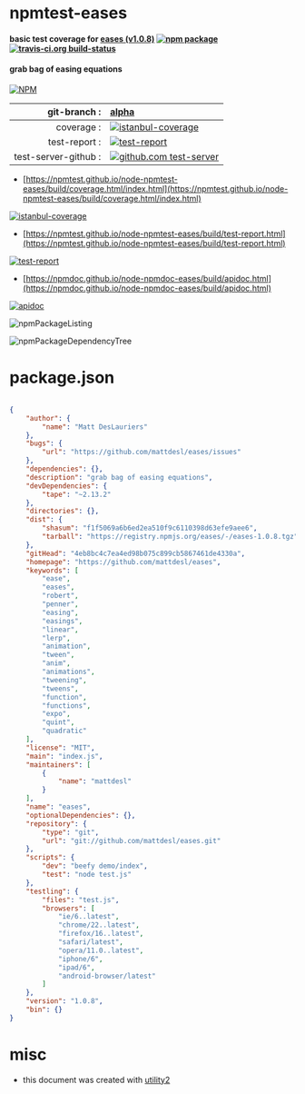 # npmtest-eases

#### basic test coverage for  [eases (v1.0.8)](https://github.com/mattdesl/eases)  [![npm package](https://img.shields.io/npm/v/npmtest-eases.svg?style=flat-square)](https://www.npmjs.org/package/npmtest-eases) [![travis-ci.org build-status](https://api.travis-ci.org/npmtest/node-npmtest-eases.svg)](https://travis-ci.org/npmtest/node-npmtest-eases)

#### grab bag of easing equations

[![NPM](https://nodei.co/npm/eases.png?downloads=true&downloadRank=true&stars=true)](https://www.npmjs.com/package/eases)

| git-branch : | [alpha](https://github.com/npmtest/node-npmtest-eases/tree/alpha)|
|--:|:--|
| coverage : | [![istanbul-coverage](https://npmtest.github.io/node-npmtest-eases/build/coverage.badge.svg)](https://npmtest.github.io/node-npmtest-eases/build/coverage.html/index.html)|
| test-report : | [![test-report](https://npmtest.github.io/node-npmtest-eases/build/test-report.badge.svg)](https://npmtest.github.io/node-npmtest-eases/build/test-report.html)|
| test-server-github : | [![github.com test-server](https://npmtest.github.io/node-npmtest-eases/GitHub-Mark-32px.png)](https://npmtest.github.io/node-npmtest-eases/build/app/index.html) | | build-artifacts : | [![build-artifacts](https://npmtest.github.io/node-npmtest-eases/glyphicons_144_folder_open.png)](https://github.com/npmtest/node-npmtest-eases/tree/gh-pages/build)|

- [https://npmtest.github.io/node-npmtest-eases/build/coverage.html/index.html](https://npmtest.github.io/node-npmtest-eases/build/coverage.html/index.html)

[![istanbul-coverage](https://npmtest.github.io/node-npmtest-eases/build/screenCapture.buildCi.browser.%252Ftmp%252Fbuild%252Fcoverage.lib.html.png)](https://npmtest.github.io/node-npmtest-eases/build/coverage.html/index.html)

- [https://npmtest.github.io/node-npmtest-eases/build/test-report.html](https://npmtest.github.io/node-npmtest-eases/build/test-report.html)

[![test-report](https://npmtest.github.io/node-npmtest-eases/build/screenCapture.buildCi.browser.%252Ftmp%252Fbuild%252Ftest-report.html.png)](https://npmtest.github.io/node-npmtest-eases/build/test-report.html)

- [https://npmdoc.github.io/node-npmdoc-eases/build/apidoc.html](https://npmdoc.github.io/node-npmdoc-eases/build/apidoc.html)

[![apidoc](https://npmdoc.github.io/node-npmdoc-eases/build/screenCapture.buildCi.browser.%252Ftmp%252Fbuild%252Fapidoc.html.png)](https://npmdoc.github.io/node-npmdoc-eases/build/apidoc.html)

![npmPackageListing](https://npmtest.github.io/node-npmtest-eases/build/screenCapture.npmPackageListing.svg)

![npmPackageDependencyTree](https://npmtest.github.io/node-npmtest-eases/build/screenCapture.npmPackageDependencyTree.svg)



# package.json

```json

{
    "author": {
        "name": "Matt DesLauriers"
    },
    "bugs": {
        "url": "https://github.com/mattdesl/eases/issues"
    },
    "dependencies": {},
    "description": "grab bag of easing equations",
    "devDependencies": {
        "tape": "~2.13.2"
    },
    "directories": {},
    "dist": {
        "shasum": "f1f5069a6b6ed2ea510f9c6110398d63efe9aee6",
        "tarball": "https://registry.npmjs.org/eases/-/eases-1.0.8.tgz"
    },
    "gitHead": "4eb8bc4c7ea4ed98b075c899cb5867461de4330a",
    "homepage": "https://github.com/mattdesl/eases",
    "keywords": [
        "ease",
        "eases",
        "robert",
        "penner",
        "easing",
        "easings",
        "linear",
        "lerp",
        "animation",
        "tween",
        "anim",
        "animations",
        "tweening",
        "tweens",
        "function",
        "functions",
        "expo",
        "quint",
        "quadratic"
    ],
    "license": "MIT",
    "main": "index.js",
    "maintainers": [
        {
            "name": "mattdesl"
        }
    ],
    "name": "eases",
    "optionalDependencies": {},
    "repository": {
        "type": "git",
        "url": "git://github.com/mattdesl/eases.git"
    },
    "scripts": {
        "dev": "beefy demo/index",
        "test": "node test.js"
    },
    "testling": {
        "files": "test.js",
        "browsers": [
            "ie/6..latest",
            "chrome/22..latest",
            "firefox/16..latest",
            "safari/latest",
            "opera/11.0..latest",
            "iphone/6",
            "ipad/6",
            "android-browser/latest"
        ]
    },
    "version": "1.0.8",
    "bin": {}
}
```



# misc
- this document was created with [utility2](https://github.com/kaizhu256/node-utility2)
